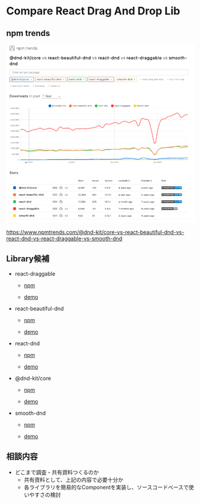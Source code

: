 # Compare React Drag And Drop Lib

## npm trends


![](2022-03-17-09-48-26.png)

<https://www.npmtrends.com/@dnd-kit/core-vs-react-beautiful-dnd-vs-react-dnd-vs-react-draggable-vs-smooth-dnd>

## Library候補

*   react-draggable

    *   [npm](https://www.npmjs.com/package/react-draggable)

    *   [demo](https://mzabriskie.github.io/react-draggable/example/)

*   react-beautiful-dnd

    *   [npm](https://www.npmjs.com/package/react-beautiful-dnd)

    *   [demo](https://react-beautiful-dnd.netlify.app/iframe.html?id=board--simple)

*   react-dnd

    *   [npm](https://www.npmjs.com/package/react-dnd)

    *   [demo](https://react-dnd.github.io/react-dnd/examples/sortable/simple)

*   @dnd-kit/core

    *   [npm](https://www.npmjs.com/package/@dnd-kit/core)

    *   [demo](https://5fc05e08a4a65d0021ae0bf2-cqqwtsynom.chromatic.com/?path=/story/presets-sortable-vertical--basic-setup)

*   smooth-dnd

    *   [npm](https://www.npmjs.com/package/smooth-dnd)

    *   [demo](https://kutlugsahin.github.io/smooth-dnd-demo/)




## 相談内容

- どこまで調査・共有資料つくるのか
  - 共有資料として、上記の内容で必要十分か
  - 各ライブラリを簡易的なComponentを実装し、ソースコードベースで使いやすさの検討